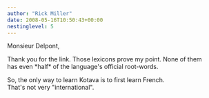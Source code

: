 ```yaml
---
author: "Rick Miller"
date: 2008-05-16T10:50:43+00:00
nestinglevel: 5
---
```

Monsieur Delpont,  
  
Thank you for the link. Those lexicons prove my point. None of them  
has even \*half\* of the language's official root-words.  
  
So, the only way to learn Kotava is to first learn French.  
That's not very "international".